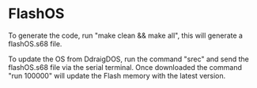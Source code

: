 # FlashOS

To generate the code, run "make clean && make all", this will generate a flashOS.s68 file.

To update the OS from DdraigDOS, run the command "srec" and send the flashOS.s68 file via the serial terminal. Once downloaded the command "run 100000" will update the Flash memory with the latest version.